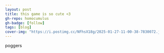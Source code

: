 ```yaml
---
layout: post
title: this game is so cute <3
gh-repo: homocumulus
gh-badge: [follow]
tags: [blog]
cover-img: "https://i.postimg.cc/NFhsX18g/2025-01-27-11-00-38-7830072.jpg"
---
```

poggers
